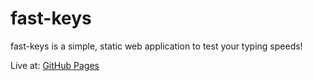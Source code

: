 # fast-keys

fast-keys is a simple, static web application to test your typing speeds!

Live at: [GitHub Pages](https://thomasdickson.github.io/fast-keys/)
